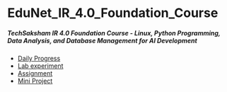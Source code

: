 # EduNet_IR_4.0_Foundation_Course
##### TechSaksham IR 4.0 Foundation Course - Linux, Python  Programming, Data Analysis, and Database Management for AI  Development
  - [Daily Progress](./DailyLearned/)
  - [Lab experiment](./Labs_task/)
  - [Assignment](./Assignment/)
  - [Mini Project](./Mini_Project-Personal_Fitness_Tracker)
